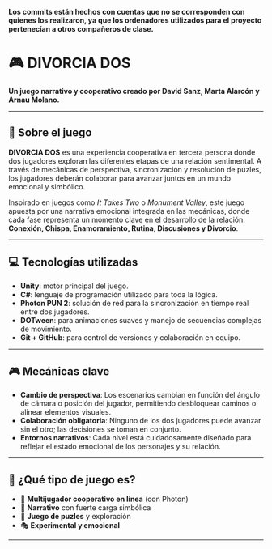**Los commits están hechos con cuentas que no se corresponden con quienes los realizaron, ya que los ordenadores utilizados para el proyecto pertenecían a otros compañeros de clase.**

# 🎮 DIVORCIA DOS

**Un juego narrativo y cooperativo creado por David Sanz, Marta Alarcón y Arnau Molano.**

---

## 🧠 Sobre el juego

**DIVORCIA DOS** es una experiencia cooperativa en tercera persona donde dos jugadores exploran las diferentes etapas de una relación sentimental. A través de mecánicas de perspectiva, sincronización y resolución de puzles, los jugadores deberán colaborar para avanzar juntos en un mundo emocional y simbólico.

Inspirado en juegos como *It Takes Two* o *Monument Valley*, este juego apuesta por una narrativa emocional integrada en las mecánicas, donde cada fase representa un momento clave en el desarrollo de la relación: **Conexión, Chispa, Enamoramiento, Rutina, Discusiones y Divorcio**.

---

## 💻 Tecnologías utilizadas

- **Unity**: motor principal del juego.
- **C#**: lenguaje de programación utilizado para toda la lógica.
- **Photon PUN 2**: solución de red para la sincronización en tiempo real entre dos jugadores.
- **DOTween**: para animaciones suaves y manejo de secuencias complejas de movimiento.
- **Git + GitHub**: para control de versiones y colaboración en equipo.

---

## 🎮 Mecánicas clave

- **Cambio de perspectiva**: Los escenarios cambian en función del ángulo de cámara o posición del jugador, permitiendo desbloquear caminos o alinear elementos visuales.
- **Colaboración obligatoria**: Ninguno de los dos jugadores puede avanzar sin el otro; las decisiones se toman en conjunto.
- **Entornos narrativos**: Cada nivel está cuidadosamente diseñado para reflejar el estado emocional de los personajes y su relación.

---

## 🧩 ¿Qué tipo de juego es?

- 👥 **Multijugador cooperativo en línea** (con Photon)
- 📖 **Narrativo** con fuerte carga simbólica
- 🔄 **Juego de puzles** y exploración
- 🎭 **Experimental y emocional**

---


